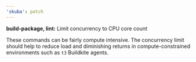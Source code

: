 ```yaml
---
'skuba': patch
---
```


**build-package, lint:** Limit concurrency to CPU core count

These commands can be fairly compute intensive. The concurrency limit should help to reduce load and diminishing returns in compute-constrained environments such as `t3` Buildkite agents.
